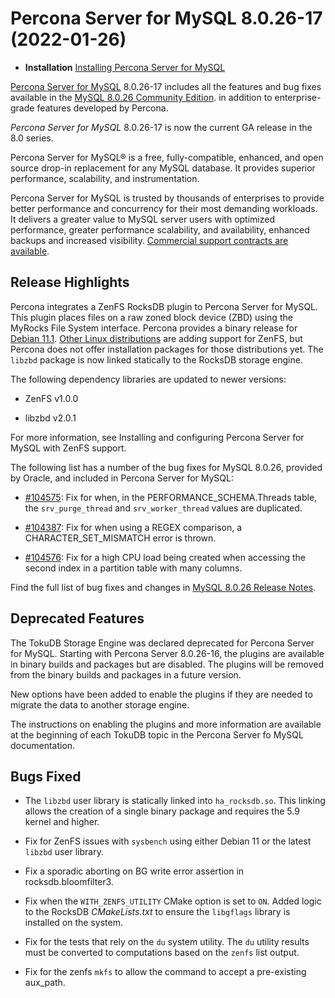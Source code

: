 # Percona Server for MySQL 8.0.26-17 (2022-01-26)

* **Installation** [Installing Percona Server for MySQL](https://www.percona.com/doc/percona-server/8.0/installation.html)


[Percona Server for MySQL](https://www.percona.com/software/mysql-database/percona-server) 8.0.26-17
includes all the features and bug fixes available in the
[MySQL 8.0.26 Community Edition](https://dev.mysql.com/doc/relnotes/mysql/8.0/en/news-8-0-26.html).
in addition to enterprise-grade features developed by Percona.

*Percona Server for MySQL* 8.0.26-17 is now the current GA release in the 8.0 series.

Percona Server for MySQL® is a free, fully-compatible, enhanced, and open
source drop-in replacement for any MySQL database. It provides superior
performance, scalability, and instrumentation.

Percona Server for MySQL is trusted by thousands of enterprises to provide
better performance and concurrency for their most demanding workloads. It
delivers a greater value to MySQL server users with optimized performance,
greater performance scalability, and availability, enhanced backups and
increased visibility. [Commercial support contracts are available](https://www.percona.com/services/support/mysql-support).

## Release Highlights

Percona integrates a ZenFS RocksDB plugin to Percona Server for MySQL. This
plugin places files on a raw zoned block device (ZBD) using the MyRocks File
System interface. Percona provides a binary release for [Debian 11.1](https://www.debian.org/releases/bullseye/debian-installer/index). [Other Linux distributions](https://zonedstorage.io/docs/distributions/linux/) are adding support for ZenFS, but Percona does not offer installation packages for those distributions yet. The `libzbd` package is now linked statically to the RocksDB storage engine.

The following dependency libraries are updated to newer versions:


* ZenFS v1.0.0


* libzbd v2.0.1

For more information, see Installing and configuring Percona Server for MySQL with ZenFS support.

The following list has a number of the bug fixes for MySQL 8.0.26, provided by Oracle, and included in Percona Server for MySQL:


* [#104575](http://bugs.mysql.com/bug.php?id=104575): Fix for when, in the PERFORMANCE_SCHEMA.Threads table, the `srv_purge_thread` and `srv_worker_thread` values are duplicated.


* [#104387](http://bugs.mysql.com/bug.php?id=104387): Fix for when using a REGEX comparison, a CHARACTER_SET_MISMATCH error is thrown.


* [#104576](http://bugs.mysql.com/bug.php?id=104576): Fix for a high CPU load being created when accessing the second index in a partition table with many columns.

Find the full list of bug fixes and changes in [MySQL 8.0.26 Release Notes](https://dev.mysql.com/doc/relnotes/mysql/8.0/en/news-8-0-26.html).

## Deprecated Features

The TokuDB Storage Engine was declared deprecated for Percona Server for MySQL. Starting with Percona Server 8.0.26-16, the plugins are available in binary builds and packages but are disabled. The plugins will be removed from the binary builds and packages in a future version.

New options have been added to enable the plugins if they are needed to migrate the data to another storage engine.

The instructions on enabling the plugins and more information are available at the beginning of each TokuDB topic in the Percona Server fo MySQL documentation.

## Bugs Fixed


* The `libzbd` user library is statically linked into `ha_rocksdb.so`. This linking allows the creation of a single binary package and requires the 5.9 kernel and higher.


* Fix for ZenFS issues with `sysbench` using either Debian 11 or the latest `libzbd` user library.


* Fix a sporadic aborting on BG write error assertion in rocksdb.bloomfilter3.


* Fix when the `WITH_ZENFS_UTILITY` CMake option is set to `ON`. Added logic to the RocksDB *CMakeLists.txt* to ensure the `libgflags` library is installed on the system.


* Fix for the tests that rely on the `du` system utility. The `du` utility results must be converted to computations based on the `zenfs` list output.


* Fix for the zenfs `mkfs` to allow the command to accept a pre-existing aux_path.
